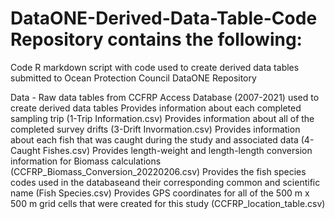 # DataONE-Derived-Data-Table-Code Repository contains the following:

Code
R markdown script with code used to create derived data tables submitted to Ocean Protection Council DataONE Repository

Data - Raw data tables from CCFRP Access Database (2007-2021) used to create derived data tables
Provides information about each completed sampling trip (1-Trip Information.csv)
Provides information about all of the completed survey drifts (3-Drift Invormation.csv)
Provides information about each fish that was caught during the study and associated data (4-Caught Fishes.csv)
Provides length-weight and length-length conversion information for Biomass calculations (CCFRP_Biomass_Conversion_20220206.csv)
Provides the fish species codes used in the databaseand their corresponding common and scientific name (Fish Species.csv)
Provides GPS coordinates for all of the 500 m x 500 m grid cells that were created for this study (CCFRP_location_table.csv)
